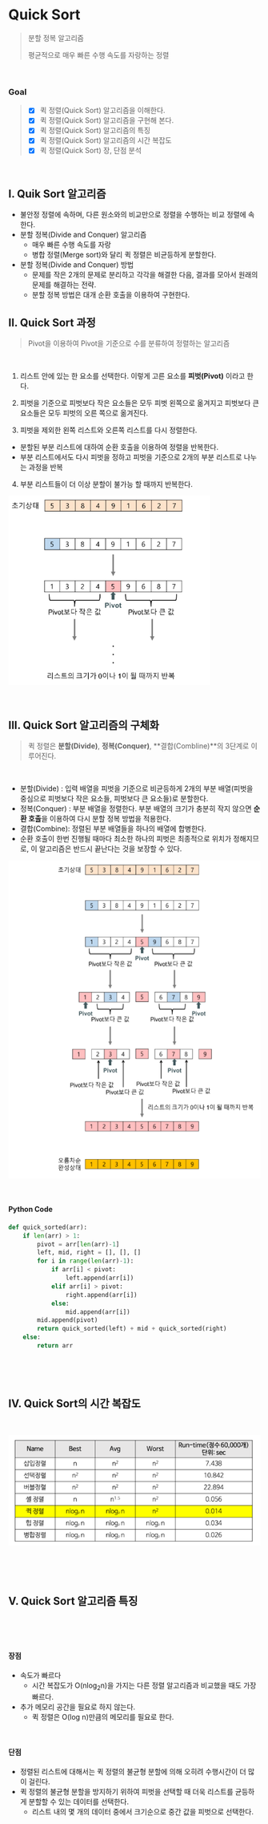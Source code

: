 # Quick Sort

> 분할 정복 알고리즘
>
> 평균적으로 매우 빠른 수행 속도를 자랑하는 정렬

​          

### Goal

> - [x] 퀵 정렬(Quick Sort) 알고리즘을 이해한다.
> - [x] 퀵 정렬(Quick Sort) 알고리즘을 구현해 본다.
> - [x] 퀵 정렬(Quick Sort) 알고리즘의 특징
> - [x] 퀵 정렬(Quick Sort) 알고리즘의 시간 복잡도
> - [x] 퀵 정렬(Quick Sort) 장, 단점 분석

​            

   

## I. Quik Sort 알고리즘



- 불안정 정렬에 속하며, 다른 원소와의 비교만으로 정렬을 수행하는 비교 정렬에 속한다.
- 분할 정복(Divide and Conquer) 알고리즘
  - 매우 빠른 수행 속도를 자랑
  - 병합 정렬(Merge sort)와 달리 퀵 정렬은 비균등하게 분할한다.
- 분할 정복(Divide and Conquer) 방법
  - 문제를 작은 2개의 문제로 분리하고 각각을 해결한 다음, 결과를 모아서 원래의 문제를 해결하는 전략.
  - 분할 정복 방법은 대개 순환 호출을 이용하여 구현한다.



## II. Quick Sort 과정

> Pivot을 이용하여 Pivot을 기준으로 수를 분류하여 정렬하는 알고리즘

​                       

1) 리스트 안에 있는 한 요소를 선택한다. 이렇게 고른 요소를 **피벗(Pivot)** 이라고 한다.

2) 피벗을 기준으로 피벗보다 작은 요소들은 모두 피벗 왼쪽으로 옮겨지고 피벗보다 큰 요소들은 모두 피벗의 오른	쪽으로 옮겨진다.

3) 피벗을 제외한 왼쪽 리스트와 오른쪽 리스트를 다시 정렬한다.

- 분할된 부분 리스트에 대하여 순환 호출을 이용하여 정렬을 반복한다.
- 부분 리스트에서도 다시 피벗을 정하고 피벗을 기준으로 2개의 부분 리스트로 나누는 과정을 반복

4) 부분 리스트들이 더 이상 분할이 불가능 할 때까지 반복한다.

![image-20200201224454333](../assets/image-20200201224454333.png)

​                 

## III. Quick Sort 알고리즘의 구체화

> 퀵 정렬은 **분할(Divide)**, **정복(Conquer)**, **결합(Combline)**의 3단계로 이루어진다.

​           

- 분할(Divide) : 입력 배열을 피벗을 기준으로 비균등하게 2개의 부분 배열(피벗을 중심으로 피벗보다 작은 요소들, 피벗보다 큰 요소들)로 분할한다.
- 정복(Conquer) : 부분 배열을 정렬한다. 부분 배열의 크기가 충분히 작지 않으면 **순환 호출**을 이용하여 다시 분할 정복 방법을 적용한다.
- 결합(Combine): 정렬된 부분 배열들을 하나의 배열에 합병한다.
- 순환 호출이 한번 진행될 때마다 최소한 하나의 피벗은 최종적으로 위치가 정해지므로, 이 알고리즘은 반드시 끝난다는 것을 보장할 수 있다.

![image-20200201224927107](../assets/image-20200201224927107.png)

​       

   

#### Python Code

```python
def quick_sorted(arr):
    if len(arr) > 1:
        pivot = arr[len(arr)-1]
        left, mid, right = [], [], []
        for i in range(len(arr)-1):
            if arr[i] < pivot:
                left.append(arr[i])
            elif arr[i] > pivot:
                right.append(arr[i])
            else:
                mid.append(arr[i])
        mid.append(pivot)
        return quick_sorted(left) + mid + quick_sorted(right)
    else:
        return arr
```

​               

​        

## IV. Quick Sort의 시간 복잡도

​          

![image-20200201225801819](../assets/image-20200201225801819.png)

​        

​             

## V. Quick Sort 알고리즘 특징

​            

​             

#### 장점

- 속도가 빠르다
  - 시간 복잡도가 O(nlog<sub>2</sub>n)을 가지는 다른 정렬 알고리즘과 비교했을 때도 가장 빠르다.
- 추가 메모리 공간을 필요로 하지 않는다.
  - 퀵 정렬은 O(log n)만큼의 메모리를 필요로 한다.

​                    

#### 단점

- 정렬된 리스트에 대해서는 퀵 정렬의 불균형 분할에 의해 오히려 수행시간이 더 많이 걸린다.
- 퀵 정렬의 불균형 분할을 방지하기 위하여 피벗을 선택할 때 더욱 리스트를 균등하게 분할할 수 있는 데이터를 선택한다.
  - 리스트 내의 몇 개의 데이터 중에서 크기순으로 중간 값을 피벗으로 선택한다.

​      

​      